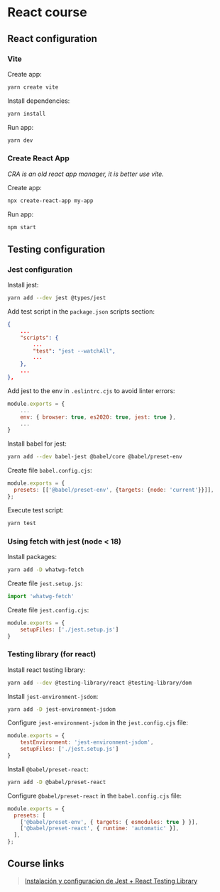 # React course

## React configuration

### Vite

Create app:

```bash
yarn create vite
```

Install dependencies:

```bash
yarn install
```

Run app:

```bash
yarn dev
```

### Create React App

*CRA is an old react app manager, it is better use vite.*

Create app:

```bash
npx create-react-app my-app
```

Run app:

```bash
npm start
```

## Testing configuration

### Jest configuration

Install jest:

```bash
yarn add --dev jest @types/jest
```

Add test script in the `package.json` scripts section:

```json
{
    ...
    "scripts": {
        ...
        "test": "jest --watchAll",
        ...
    },
    ...
},
```

Add jest to the env in `.eslintrc.cjs` to avoid linter errors:

```javascript
module.exports = {
    ...
    env: { browser: true, es2020: true, jest: true },
    ...
}
```

Install babel for jest:

```bash
yarn add --dev babel-jest @babel/core @babel/preset-env
```

Create file `babel.config.cjs`:

```javascript
module.exports = {
  presets: [['@babel/preset-env', {targets: {node: 'current'}}]],
};
```

Execute test script:

```bash
yarn test
```

### Using fetch with jest (node < 18)

Install packages:

```bash
yarn add -D whatwg-fetch
```

Create file `jest.setup.js`:

```javascript
import 'whatwg-fetch'
```

Create file `jest.config.cjs`:

```javascript
module.exports = {
    setupFiles: ['./jest.setup.js']
}
```

### Testing library (for react)

Install react testing library:

```bash
yarn add --dev @testing-library/react @testing-library/dom
```

Install `jest-environment-jsdom`:

```bash
yarn add -D jest-environment-jsdom
```

Configure `jest-environment-jsdom` in the `jest.config.cjs` file:

```javascript
module.exports = {
    testEnvironment: 'jest-environment-jsdom',
    setupFiles: ['./jest.setup.js']
}
```

Install `@babel/preset-react`:

```bash
yarn add -D @babel/preset-react
```

Configure `@babel/preset-react` in the `babel.config.cjs` file:

```javascript
module.exports = {
  presets: [
    ['@babel/preset-env', { targets: { esmodules: true } }],
    ['@babel/preset-react', { runtime: 'automatic' }],
  ],
};
```

## Course links

> [Instalación y configuracion de Jest + React Testing Library](https://gist.github.com/Klerith/ca7e57fae3c9ab92ad08baadc6c26177)
